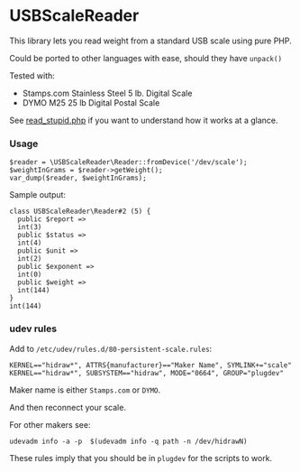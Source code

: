 # USBScaleReader

This library lets you read weight from a standard USB scale using pure PHP. 
 
Could be ported to other languages with ease, should they have `unpack()`
 
Tested with:
 - Stamps.com Stainless Steel 5 lb. Digital Scale
 - DYMO M25 25 lb Digital Postal Scale

See [read_stupid.php](example/read_stupid.php) if you want to understand how it works at a glance.

### Usage

    $reader = \USBScaleReader\Reader::fromDevice('/dev/scale');
    $weightInGrams = $reader->getWeight();
    var_dump($reader, $weightInGrams);

Sample output:

	class USBScaleReader\Reader#2 (5) {
	  public $report =>
	  int(3)
	  public $status =>
	  int(4)
	  public $unit =>
	  int(2)
	  public $exponent =>
	  int(0)
	  public $weight =>
	  int(144)
	}
	int(144)


### udev rules

Add to `/etc/udev/rules.d/80-persistent-scale.rules`:

    KERNEL=="hidraw*", ATTRS{manufacturer}=="Maker Name", SYMLINK+="scale"
    KERNEL=="hidraw*", SUBSYSTEM=="hidraw", MODE="0664", GROUP="plugdev"

Maker name is either `Stamps.com` or `DYMO`.

And then reconnect your scale.

For other makers see:

    udevadm info -a -p  $(udevadm info -q path -n /dev/hidrawN)

These rules imply that you should be in `plugdev` for the scripts to work.

 